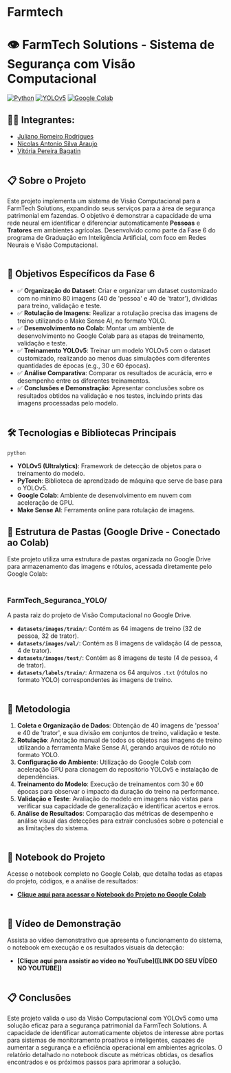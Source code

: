 # Farmtech
# 👁️ FarmTech Solutions - Sistema de Segurança com Visão Computacional

[![Python](https://img.shields.io/badge/Python-3.8%2B-blue)](https://www.python.org/)
[![YOLOv5](https://img.shields.io/badge/YOLOv5-v7.0%2B-green)](https://github.com/ultralytics/yolov5)
[![Google Colab](https://img.shields.io/badge/Google%20Colab-Notebook-orange)](https://colab.research.google.com/)

## 👨‍🎓 Integrantes: 
- <a href="https://www.linkedin.com/in/juliano-romeiro-rodrigues/">Juliano Romeiro Rodrigues</a>
- <a href="https://www.linkedin.com/in/nicolas--araujo/">Nicolas Antonio Silva Araujo</a> 
- <a href="https://www.linkedin.com/in/vitoria-bagatin-31ba88266/">Vitória Pereira Bagatin</a> 
<br><br>
## 📋 Sobre o Projeto
Este projeto implementa um sistema de Visão Computacional para a FarmTech Solutions, expandindo seus serviços para a área de segurança patrimonial em fazendas. O objetivo é demonstrar a capacidade de uma rede neural em identificar e diferenciar automaticamente **Pessoas** e **Tratores** em ambientes agrícolas. Desenvolvido como parte da Fase 6 do programa de Graduação em Inteligência Artificial, com foco em Redes Neurais e Visão Computacional.  
<br><br>
## 🎯 Objetivos Específicos da Fase 6
- ✅ **Organização do Dataset**: Criar e organizar um dataset customizado com no mínimo 80 imagens (40 de 'pessoa' e 40 de 'trator'), divididas para treino, validação e teste.
- ✅ **Rotulação de Imagens**: Realizar a rotulação precisa das imagens de treino utilizando o Make Sense AI, no formato YOLO.
- ✅ **Desenvolvimento no Colab**: Montar um ambiente de desenvolvimento no Google Colab para as etapas de treinamento, validação e teste.
- ✅ **Treinamento YOLOv5**: Treinar um modelo YOLOv5 com o dataset customizado, realizando ao menos duas simulações com diferentes quantidades de épocas (e.g., 30 e 60 épocas).
- ✅ **Análise Comparativa**: Comparar os resultados de acurácia, erro e desempenho entre os diferentes treinamentos.
- ✅ **Conclusões e Demonstração**: Apresentar conclusões sobre os resultados obtidos na validação e nos testes, incluindo prints das imagens processadas pelo modelo.
<br><br>
## 🛠️ Tecnologias e Bibliotecas Principais
```python```  
* **YOLOv5 (Ultralytics)**: Framework de detecção de objetos para o treinamento do modelo.
* **PyTorch**: Biblioteca de aprendizado de máquina que serve de base para o YOLOv5.
* **Google Colab**: Ambiente de desenvolvimento em nuvem com aceleração de GPU.
* **Make Sense AI**: Ferramenta online para rotulação de imagens.

## 📁 Estrutura de Pastas (Google Drive - Conectado ao Colab)
Este projeto utiliza uma estrutura de pastas organizada no Google Drive para armazenamento das imagens e rótulos, acessada diretamente pelo Google Colab:

### <br>FarmTech_Seguranca_YOLO/<br>
A pasta raiz do projeto de Visão Computacional no Google Drive.

* <b>`datasets/images/train/`</b>: Contém as 64 imagens de treino (32 de pessoa, 32 de trator).
* <b>`datasets/images/val/`</b>: Contém as 8 imagens de validação (4 de pessoa, 4 de trator).
* <b>`datasets/images/test/`</b>: Contém as 8 imagens de teste (4 de pessoa, 4 de trator).
* <b>`datasets/labels/train/`</b>: Armazena os 64 arquivos `.txt` (rótulos no formato YOLO) correspondentes às imagens de treino.
<br><br>
## 🚀 Metodologia
1.  **Coleta e Organização de Dados**: Obtenção de 40 imagens de 'pessoa' e 40 de 'trator', e sua divisão em conjuntos de treino, validação e teste.
2.  **Rotulação**: Anotação manual de todos os objetos nas imagens de treino utilizando a ferramenta Make Sense AI, gerando arquivos de rótulo no formato YOLO.
3.  **Configuração do Ambiente**: Utilização do Google Colab com aceleração GPU para clonagem do repositório YOLOv5 e instalação de dependências.
4.  **Treinamento do Modelo**: Execução de treinamentos com 30 e 60 épocas para observar o impacto da duração do treino na performance.
5.  **Validação e Teste**: Avaliação do modelo em imagens não vistas para verificar sua capacidade de generalização e identificar acertos e erros.
6.  **Análise de Resultados**: Comparação das métricas de desempenho e análise visual das detecções para extrair conclusões sobre o potencial e as limitações do sistema.
<br><br>
## 🔗 Notebook do Projeto
Acesse o notebook completo no Google Colab, que detalha todas as etapas do projeto, códigos, e a análise de resultados:

* **[Clique aqui para acessar o Notebook do Projeto no Google Colab](https://colab.research.google.com/drive/1ej8q-2pIt8EDoVe-M20vaia2Z4yPyrq4?usp=sharing)**
<br><br>
## 🎥 Vídeo de Demonstração
Assista ao vídeo demonstrativo que apresenta o funcionamento do sistema, o notebook em execução e os resultados visuais da detecção:

* **[Clique aqui para assistir ao vídeo no YouTube]([LINK DO SEU VÍDEO NO YOUTUBE])**
<br><br>
## 📋 Conclusões
Este projeto valida o uso da Visão Computacional com YOLOv5 como uma solução eficaz para a segurança patrimonial da FarmTech Solutions. A capacidade de identificar automaticamente objetos de interesse abre portas para sistemas de monitoramento proativos e inteligentes, capazes de aumentar a segurança e a eficiência operacional em ambientes agrícolas. O relatório detalhado no notebook discute as métricas obtidas, os desafios encontrados e os próximos passos para aprimorar a solução.
